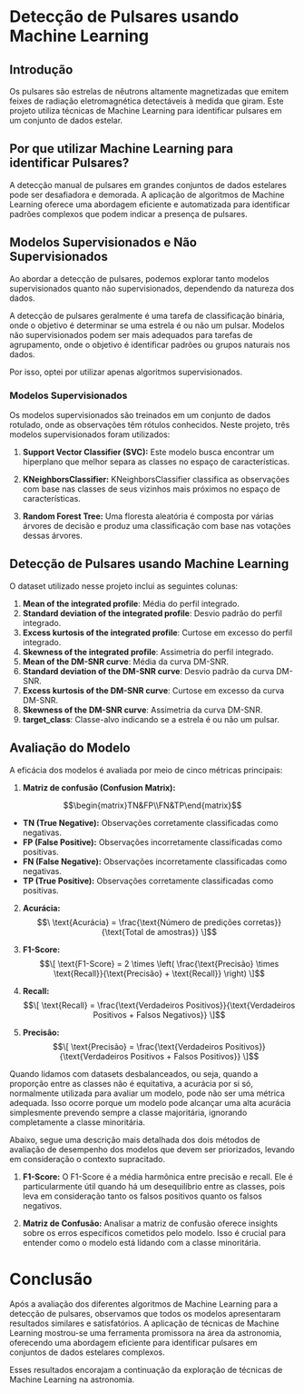 # Detecção de Pulsares usando Machine Learning

## Introdução

Os pulsares são estrelas de nêutrons altamente magnetizadas que emitem feixes de radiação eletromagnética detectáveis à medida que giram. Este projeto utiliza técnicas de Machine Learning para identificar pulsares em um conjunto de dados estelar.

## Por que utilizar Machine Learning para identificar Pulsares?

A detecção manual de pulsares em grandes conjuntos de dados estelares pode ser desafiadora e demorada. A aplicação de algoritmos de Machine Learning oferece uma abordagem eficiente e automatizada para identificar padrões complexos que podem indicar a presença de pulsares.

## Modelos Supervisionados e Não Supervisionados

Ao abordar a detecção de pulsares, podemos explorar tanto modelos supervisionados quanto não supervisionados, dependendo da natureza dos dados.

A detecção de pulsares geralmente é uma tarefa de classificação binária, onde o objetivo é determinar se uma estrela é ou não um pulsar. Modelos não supervisionados podem ser mais adequados para tarefas de agrupamento, onde o objetivo é identificar padrões ou grupos naturais nos dados.

Por isso, optei por utilizar apenas algoritmos supervisionados.

### Modelos Supervisionados
Os modelos supervisionados são treinados em um conjunto de dados rotulado, onde as observações têm rótulos conhecidos. Neste projeto, três modelos supervisionados foram utilizados:

1. **Support Vector Classifier (SVC):** Este modelo busca encontrar um hiperplano que melhor separa as classes no espaço de características.
   
2. **KNeighborsClassifier:** KNeighborsClassifier classifica as observações com base nas classes de seus vizinhos mais próximos no espaço de características.

3. **Random Forest Tree:** Uma floresta aleatória é composta por várias árvores de decisão e produz uma classificação com base nas votações dessas árvores.

## Detecção de Pulsares usando Machine Learning

O dataset utilizado nesse projeto inclui as seguintes colunas:

1. **Mean of the integrated profile**: Média do perfil integrado.
2. **Standard deviation of the integrated profile**: Desvio padrão do perfil integrado.
3. **Excess kurtosis of the integrated profile**: Curtose em excesso do perfil integrado.
4. **Skewness of the integrated profile**: Assimetria do perfil integrado.
5. **Mean of the DM-SNR curve**: Média da curva DM-SNR.
6. **Standard deviation of the DM-SNR curve**: Desvio padrão da curva DM-SNR.
7. **Excess kurtosis of the DM-SNR curve**: Curtose em excesso da curva DM-SNR.
8. **Skewness of the DM-SNR curve**: Assimetria da curva DM-SNR.
9. **target_class**: Classe-alvo indicando se a estrela é ou não um pulsar.

## Avaliação do Modelo

A eficácia dos modelos é avaliada por meio de cinco métricas principais:

1. **Matriz de confusão (Confusion Matrix):** 

```math
\begin{matrix}TN&FP\\FN&TP\end{matrix}
```

- **TN (True Negative):** Observações corretamente classificadas como negativas.
- **FP (False Positive):** Observações incorretamente classificadas como positivas.
- **FN (False Negative):** Observações incorretamente classificadas como negativas.
- **TP (True Positive):** Observações corretamente classificadas como positivas.

2. **Acurácia:** 
   $$\ \text{Acurácia} = \frac{\text{Número de predições corretas}}{\text{Total de amostras}} \]$$

3. **F1-Score:** 
   $$\[ \text{F1-Score} = 2 \times \left( \frac{\text{Precisão} \times \text{Recall}}{\text{Precisão} + \text{Recall}} \right) \]$$

4. **Recall:** 
   $$\[ \text{Recall} = \frac{\text{Verdadeiros Positivos}}{\text{Verdadeiros Positivos + Falsos Negativos}} \]$$

5. **Precisão:** 
   $$\[ \text{Precisão} = \frac{\text{Verdadeiros Positivos}}{\text{Verdadeiros Positivos + Falsos Positivos}} \]$$


Quando lidamos com datasets desbalanceados, ou seja, quando a proporção entre as classes não é equitativa, a acurácia por si só, normalmente utilizada para avaliar um modelo, pode não ser uma métrica adequada. Isso ocorre porque um modelo pode alcançar uma alta acurácia simplesmente prevendo sempre a classe majoritária, ignorando completamente a classe minoritária.

Abaixo, segue uma descrição mais detalhada dos dois métodos de avaliação de desempenho dos modelos que devem ser priorizados, levando em consideração o contexto supracitado. 

1. **F1-Score:**
O F1-Score é a média harmônica entre precisão e recall. Ele é particularmente útil quando há um desequilíbrio entre as classes, pois leva em consideração tanto os falsos positivos quanto os falsos negativos.

2. **Matriz de Confusão:**
Analisar a matriz de confusão oferece insights sobre os erros específicos cometidos pelo modelo. Isso é crucial para entender como o modelo está lidando com a classe minoritária.

# Conclusão

Após a avaliação dos diferentes algoritmos de Machine Learning para a detecção de pulsares, observamos que todos os modelos apresentaram resultados similares e satisfatórios. A aplicação de técnicas de Machine Learning mostrou-se uma ferramenta promissora na área da astronomia, oferecendo uma abordagem eficiente para identificar pulsares em conjuntos de dados estelares complexos.

Esses resultados encorajam a continuação da exploração de técnicas de Machine Learning na astronomia.


